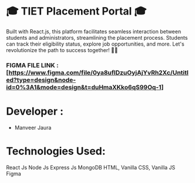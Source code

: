 # 🎓 TIET Placement Portal 🎓 
Built with React.js, this platform facilitates seamless interaction between students and administrators, streamlining the placement process. Students can track their eligibility status, explore job opportunities, and more. Let's revolutionize the path to success together! 💼✨

### FIGMA FILE LINK : [https://www.figma.com/file/0ya8uflDzuOyjAjYvRh2Xc/Untitled?type=design&node-id=0%3A1&mode=design&t=duHmaXKko6qS99Oq-1]

# Developer :
- Manveer Jaura

# Technologies Used: 
React Js
Node Js
Express Js
MongoDB
HTML, Vanilla CSS, Vanilla JS
Figma
